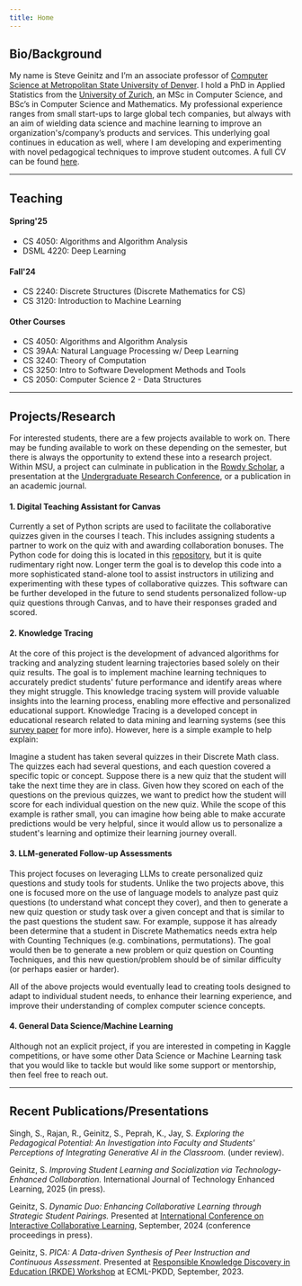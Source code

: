 ```yaml
---
title: Home
---
```


## Bio/Background
My name is Steve Geinitz and I’m an associate professor of [Computer Science at
Metropolitan State University of
Denver](https://www.msudenver.edu/computer-sciences/). I hold a PhD in Applied
Statistics from the [University of Zurich](https://www.uzh.ch/en.html), an MSc
in Computer Science, and BSc’s in Computer Science and Mathematics. My
professional experience ranges from small start-ups to large global tech
companies, but always with an aim of wielding data science and machine learning
to improve an organization's/company’s products and services. This underlying
goal continues in education as well, where I am developing and experimenting
with novel pedagogical techniques to improve student outcomes. 
A full CV can be found [here](https://sgeinitz.github.io/cv/geinitz_cv.pdf).

___

## Teaching

#### Spring'25
- CS 4050: Algorithms and Algorithm Analysis
- DSML 4220: Deep Learning

#### Fall'24
- CS 2240: Discrete Structures (Discrete Mathematics for CS)
- CS 3120: Introduction to Machine Learning
  
#### Other Courses
- CS 4050: Algorithms and Algorithm Analysis
- CS 39AA: Natural Language Processing w/ Deep Learning
- CS 3240: Theory of Computation
- CS 3250: Intro to Software Development Methods and Tools
- CS 2050: Computer Science 2 - Data Structures


___

## Projects/Research
For interested students, there are a few projects available to work on. There
may be funding available to work on these depending on the semester, but there
is always the opportunity to extend these into a research project. Within MSU,
a project can culminate in publication in the [Rowdy
Scholar](https://www.msudenver.edu/rowdy-scholar/), a presentation at the
[Undergraduate Research
Conference](https://www.msudenver.edu/undergraduate-research-creative-scholarship-program/undergraduate-research-conference/),
or a publication in an academic journal.


#### 1. Digital Teaching Assistant for Canvas
Currently a set of Python scripts are used to facilitate the collaborative
quizzes given in the courses I teach. This includes assigning students
a partner to work on the quiz with and awarding collaboration bonuses.  The
Python code for doing this is located in this
[repository](https://github.com/sgeinitz/picata), but it is quite rudimentary
right now.  Longer term the goal is to develop this code into a more
sophisticated stand-alone tool to assist instructors in utilizing and
experimenting with these types of collaborative quizzes. This software can be
further developed in the future to send students personalized follow-up quiz
questions through Canvas, and to have their responses graded and scored. 

#### 2. Knowledge Tracing
At the core of this project is the development of advanced algorithms for
tracking and analyzing student learning trajectories based solely on their quiz
results. The goal is to implement machine learning techniques to accurately
predict students' future performance and identify areas where they might
struggle. This knowledge tracing system will provide valuable insights into the
learning process, enabling more effective and personalized educational support.
Knowledge Tracing is a developed concept in educational research related to
data mining and learning systems (see this [survey
paper](https://dl.acm.org/doi/full/10.1145/3569576) for more info).  However,
here is a simple example to help explain:

Imagine a student has taken several quizzes in their Discrete Math class.  The
quizzes each had several questions, and each question covered a specific topic
or concept. Suppose there is a new quiz that the student will take the next
time they are in class. Given how they scored on each of the questions on the
previous quizzes, we want to predict how the student will score for each
individual question on the new quiz. While the scope of this example is rather
small, you can imagine how being able to make accurate predictions would be
very helpful, since it would allow us to personalize a student's learning and 
optimize their learning journey overall. 

#### 3. LLM-generated Follow-up Assessments
This project focuses on leveraging LLMs to create personalized quiz questions
and study tools for students. Unlike the two projects above, this one is
focused more on the use of language models to analyze past quiz questions (to
understand what concept they cover), and then to generate a new quiz question
or study task over a given concept and that is similar to the past questions
the student saw. 
For example, suppose it has already been determine that a student in Discrete Mathematics needs
extra help with Counting Techniques (e.g. combinations, permutations). The goal would then be
to generate a new problem or quiz question on Counting Techniques, and this new
question/problem should be of similar difficulty (or perhaps easier or harder). 

All of the above projects would eventually lead to creating tools designed to
adapt to individual student needs, to enhance their learning experience, and
improve their understanding of complex computer science concepts.


#### 4. General Data Science/Machine Learning
Although not an explicit project, if you are interested in competing in Kaggle
competitions, or have some other Data Science or Machine Learning task that you
would like to tackle but would like some support or mentorship, then feel free
to reach out.

--- 

## Recent Publications/Presentations

Singh, S., Rajan, R., Geinitz, S., Peprah, K., Jay, S. _Exploring the Pedagogical Potential: An Investigation into Faculty and Students' Perceptions of Integrating Generative AI in the Classroom._ (under review).

Geinitz, S. _Improving Student Learning and Socialization via
Technology-Enhanced Collaboration._ International Journal of Technology Enhanced Learning, 2025 (in press). 

Geinitz, S. _Dynamic Duo: Enhancing Collaborative Learning through Strategic Student Pairings._
Presented at [International Conference on Interactive Collaborative Learning](https://icl-conference.org/current/), September, 2024 (conference proceedings in press). 

Geinitz, S. _PICA: A Data-driven Synthesis of Peer Instruction and Continuous Assessment._
Presented at [Responsible Knowledge Discovery in Education (RKDE)
Workshop](http://rkde2023.isti.cnr.it/) at ECML-PKDD, September, 2023. 

